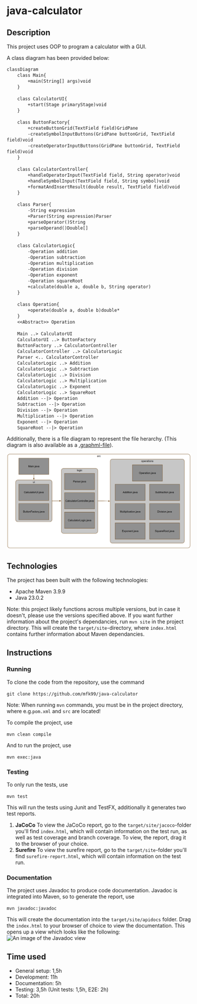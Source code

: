 # java-calculator

## Description

This project uses OOP to program a calculator with a GUI.

A class diagram has been provided below:

```mermaid
classDiagram
    class Main{
        +main(String[] args)void
    }

    class CalculatorUI{
        +start(Stage primaryStage)void
    }

    class ButtonFactory{
        +createButtonGrid(TextField field)GridPane
        -createSymbolInputButtons(GridPane buttonGrid, TextField field)void
        -createOperatorInputButtons(GridPane buttonGrid, TextField field)void
    }

    class CalculatorController{
        +handleOperatorInput(TextField field, String operator)void
        +handleSymbolInput(TextField field, String symbol)void
        +formatAndInsertResult(double result, TextField field)void
    }

    class Parser{
        -String expression
        +Parser(String expression)Parser
        +parseOperator()String
        +parseOperand()Double[]
    }

    class CalculatorLogic{
        -Operation addition
        -Operation subtraction
        -Operation multiplication
        -Operation division
        -Operation exponent
        -Operation squareRoot
        +calculate(double a, double b, String operator)
    }

    class Operation{
        +operate(double a, double b)double*
    }
    <<Abstract>> Operation

    Main ..> CalculatorUI
    CalculatorUI ..> ButtonFactory
    ButtonFactory ..> CalculatorController
    CalculatorController ..> CalculatorLogic
    Parser <.. CalculatorController 
    CalculatorLogic ..> Addition
    CalculatorLogic ..> Subtraction
    CalculatorLogic ..> Division
    CalculatorLogic ..> Multiplication
    CalculatorLogic ..> Exponent
    CalculatorLogic ..> SquareRoot
    Addition --|> Operation
    Subtraction --|> Operation
    Division --|> Operation
    Multiplication --|> Operation
    Exponent --|> Operation
    SquareRoot --|> Operation
```

Additionally, there is a file diagram to represent the file herarchy.
(This diagram is also available as a [.graphml-file](assets/java-calculator.graphml)).

![An image representing the file hierarchy](assets/file-diagram.png)

## Technologies

The project has been built with the following technologies:

- Apache Maven 3.9.9
- Java 23.0.2

Note: this project likely functions across multiple versions, but in case it doesn't, please use the versions specified above.
If you want further information about the project's dependancies, run
`mvn site` in the project directory. This will create the `target/site`-directory, where `index.html` contains further information about Maven dependancies.

## Instructions

### Running

To clone the code from the repository, use the command

`git clone https://github.com/mfk99/java-calculator`

Note: When running `mvn` commands, you must be in the project directory, where e.g.`pom.xml` and `src` are located!

To compile the project, use

`mvn clean compile`

And to run the project, use

`mvn exec:java`

### Testing

To only run the tests, use

`mvn test`

This will run the tests using Junit and TestFX, additionally it  generates two test reports.
1. **JaCoCo** To view the JaCoCo report, go to the `target/site/jacoco`-folder you'll find `index.html`, which will contain information on the test run, as well as test coverage and branch coverage. To view, the report, drag it to the browser of your choice.
2. **Surefire** To view the surefire report, go to the `target/site`-folder you'll find `surefire-report.html`, which will contain information on the test run.


### Documentation

The project uses Javadoc to produce code documentation.
Javadoc is integrated into Maven, so to generate the report, use 

```mvn javadoc:javadoc```

This will create the documentation into the `target/site/apidocs` folder. 
Drag the `index.html` to your browser of choice to view the documentation.
This opens up a view which looks like the following:
![An image of the Javadoc view](assets/javadoc.png)

<!---
TODO: Configure javadoc to create to seperate folder
--->

## Time used

- General setup: 1,5h
- Development: 11h
- Documentation: 5h
- Testing: 3,5h (Unit tests: 1,5h, E2E: 2h)
- Total: 20h